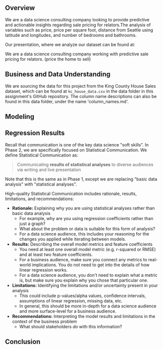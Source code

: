 ##  Overview
We are a data science consulting company looking to provide predictive and actionable insights regarding sale pricing for relators.The analysis of variables such as price, price per square foot, distance from Seattle using latitude and longitudes, and number of bedrooms and bathrooms. 

Our presentation, where we analyze our dataset can be found at:

We are a data science consulting company working with predictive sale pricing for relators. (price the home to sell)


## Business and Data Understanding 

We are sourcing the data for this project from the King County House Sales dataset, which can be found at `kc_house_data.csv` in the data folder in this assignment's GitHub repository. The column name descriptions can also be found in this data folder, under the name 'column_names.md'.





## Modeling






## Regression Results

Recall that communication is one of the key data science "soft skills". In Phase 2, we are specifically focused on Statistical Communication. We define Statistical Communication as:

> Communicating **results of statistical analyses** to diverse audiences via writing and live presentation

Note that this is the same as in Phase 1, except we are replacing "basic data analysis" with "statistical analyses".

High-quality Statistical Communication includes rationale, results, limitations, and recommendations:

* **Rationale:** Explaining why you are using statistical analyses rather than basic data analysis
  * For example, why are you using regression coefficients rather than just a graph?
  * What about the problem or data is suitable for this form of analysis?
  * For a data science audience, this includes your reasoning for the changes you applied while iterating between models.
* **Results:** Describing the overall model metrics and feature coefficients
  * You need at least one overall model metric (e.g. r-squared or RMSE) and at least two feature coefficients.
  * For a business audience, make sure you connect any metrics to real-world implications. You do not need to get into the details of how linear regression works.
  * For a data science audience, you don't need to explain what a metric is, but make sure you explain why you chose that particular one.
* **Limitations:** Identifying the limitations and/or uncertainty present in your analysis
  * This could include p-values/alpha values, confidence intervals, assumptions of linear regression, missing data, etc.
  * In general, this should be more in-depth for a data science audience and more surface-level for a business audience.
* **Recommendations:** Interpreting the model results and limitations in the context of the business problem
  * What should stakeholders _do_ with this information?


## Conclusion


